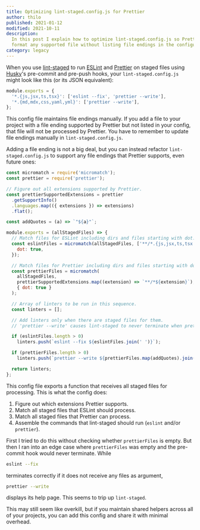 ```yaml
---
title: Optimizing lint-staged.config.js for Prettier
author: thilo
published: 2021-01-12
modified: 2021-10-11
description:
  In this post I explain how to optimize lint-staged.config.js so Prettier can
  format any supported file without listing file endings in the configuration.
category: legacy
---
```


When you use [lint-staged](https://github.com/okonet/lint-staged) to run
[ESLint](https://eslint.org/) and [Prettier](https://prettier.io/) on staged
files using [Husky](https://github.com/typicode/husky)'s pre-commit and pre-push
hooks, your `lint-staged.config.js` might look like this (or its JSON
equivalent):

```js:lint-staged.config.js
module.exports = {
  '*.{js,jsx,ts,tsx}': ['eslint --fix', 'prettier --write'],
  '*.{md,mdx,css,yaml,yml}': ['prettier --write'],
};
```

This config file maintains file endings manually. If you add a file to your
project with a file ending supported by Prettier but not listed in your config,
that file will not be processed by Prettier. You have to remember to update file
endings manually in `lint-staged.config.js`.

Adding a file ending is not a big deal, but you can instead refactor
`lint-staged.config.js` to support any file endings that Prettier supports, even
future ones:

```js:lint-staged.config.js
const micromatch = require('micromatch');
const prettier = require('prettier');

// Figure out all extensions supported by Prettier.
const prettierSupportedExtensions = prettier
  .getSupportInfo()
  .languages.map(({ extensions }) => extensions)
  .flat();

const addQuotes = (a) => `"${a}"`;

module.exports = (allStagedFiles) => {
  // Match files for ESLint including dirs and files starting with dot.
  const eslintFiles = micromatch(allStagedFiles, ['**/*.{js,jsx,ts,tsx'], {
    dot: true,
  });

  // Match files for Prettier including dirs and files starting with dot.
  const prettierFiles = micromatch(
    allStagedFiles,
    prettierSupportedExtensions.map((extension) => `**/*${extension}`),
    { dot: true }
  );

  // Array of linters to be run in this sequence.
  const linters = [];

  // Add linters only when there are staged files for them.
  // 'prettier --write' causes lint-staged to never terminate when prettierFiles is empty.

  if (eslintFiles.length > 0)
    linters.push(`eslint --fix ${eslintFiles.join(' ')}`);

  if (prettierFiles.length > 0)
    linters.push(`prettier --write ${prettierFiles.map(addQuotes).join(' ')}`);

  return linters;
};
```

This config file exports a function that receives all staged files for
processing. This is what the config does:

1. Figure out which extensions Prettier supports.
1. Match all staged files that ESLint should process.
1. Match all staged files that Prettier can process.
1. Assemble the commands that lint-staged should run (`eslint` and/or
   `prettier`).

First I tried to do this without checking whether `prettierFiles` is empty. But
then I ran into an edge case where `prettierFiles` was empty and the pre-commit
hook would never terminate. While

```bash
eslint --fix
```

terminates correctly if it does not receive any files as argument,

```bash
prettier --write
```

displays its help page. This seems to trip up `lint-staged`.

This may still seem like overkill, but if you maintain shared helpers across all
of your projects, you can add this config and share it with minimal overhead.
